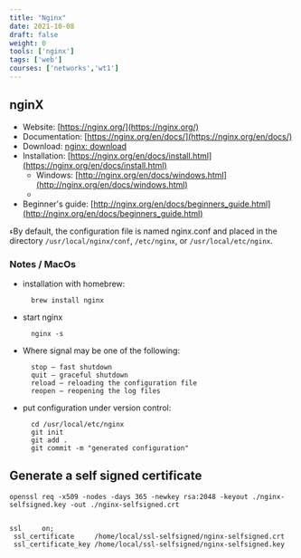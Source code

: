```yaml
---
title: "Nginx"
date: 2021-10-08
draft: false
weight: 0
tools: ['nginx']
tags: ['web']
courses: ['networks','wt1']
---
```


## nginX

- Website: [https://nginx.org/](https://nginx.org/)
- Documentation: [https://nginx.org/en/docs/](https://nginx.org/en/docs/)
- Download: [nginx: download](https://nginx.org/en/download.html)
- Installation: [https://nginx.org/en/docs/install.html](https://nginx.org/en/docs/install.html)
    - Windows: [http://nginx.org/en/docs/windows.html](http://nginx.org/en/docs/windows.html)
    -
- Beginner's guide: [http://nginx.org/en/docs/beginners_guide.html](http://nginx.org/en/docs/beginners_guide.html)

ءBy default, the configuration file is named nginx.conf and placed in the
directory `/usr/local/nginx/conf`, `/etc/nginx`, or `/usr/local/etc/nginx`.

### Notes / MacOs

- installation with homebrew:

        brew install nginx

- start nginx

        nginx -s

- Where signal may be one of the following:

        stop — fast shutdown
        quit — graceful shutdown
        reload — reloading the configuration file
        reopen — reopening the log files


- put configuration under version control:

        cd /usr/local/etc/nginx
        git init
        git add .
        git commit -m "generated configuration"

## Generate a self signed certificate

    openssl req -x509 -nodes -days 365 -newkey rsa:2048 -keyout ./nginx-selfsigned.key -out ./nginx-selfsigned.crt


    ssl     on;
     ssl_certificate     /home/local/ssl-selfsigned/nginx-selfsigned.crt
     ssl_certificate_key /home/local/ssl-selfsigned/nginx-selfsigned.key
